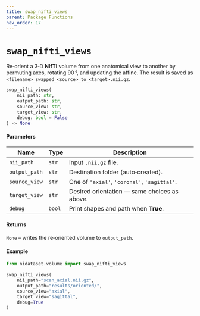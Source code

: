 ```yaml
---
title: swap_nifti_views
parent: Package Functions
nav_order: 17
---
```


# `swap_nifti_views`

Re‑orient a 3‑D **NIfTI** volume from one anatomical view to another by permuting axes, rotating 90 °, and updating the affine. The result is saved as `<filename>_swapped_<source>_to_<target>.nii.gz`.

```python
swap_nifti_views(
    nii_path: str,
    output_path: str,
    source_view: str,
    target_view: str,
    debug: bool = False
) -> None
```

#### Parameters

| Name          | Type   | Description                                  |
| ------------- | ------ | -------------------------------------------- |
| `nii_path`    | `str`  | Input `.nii.gz` file.                        |
| `output_path` | `str`  | Destination folder (auto‑created).           |
| `source_view` | `str`  | One of `'axial'`, `'coronal'`, `'sagittal'`. |
| `target_view` | `str`  | Desired orientation — same choices as above. |
| `debug`       | `bool` | Print shapes and path when **True**.         |

#### Returns

`None` – writes the re‑oriented volume to `output_path`.

#### Example

```python
from nidataset.volume import swap_nifti_views

swap_nifti_views(
    nii_path="scan_axial.nii.gz",
    output_path="results/oriented/",
    source_view="axial",
    target_view="sagittal",
    debug=True
)
```
